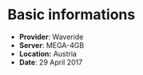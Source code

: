 # Basic informations

* **Provider**: Waveride
* **Server**: MEGA-4GB
* **Location:** Austria
* **Date**: 29 April 2017
